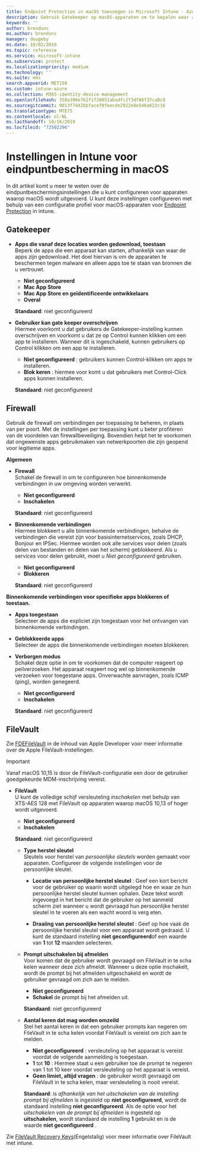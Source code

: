 ```yaml
---
title: Endpoint Protection in macOS toevoegen in Microsoft Intune - Azure | Microsoft Docs
description: Gebruik Gatekeeper op macOS-apparaten om te bepalen waar apps kunnen worden geïnstalleerd, inclusief de Mac App Store. Schakel met Microsoft Intune ook een firewall in of configureer een firewall die bepaalde apps toestaat, bepaalde apps blokkeert, de verborgen modus gebruikt en zelfs bepaalde typen binnenkomende verbindingen blokkeert.
keywords: ''
author: brenduns
ms.author: brenduns
manager: dougeby
ms.date: 10/02/2019
ms.topic: reference
ms.service: microsoft-intune
ms.subservice: protect
ms.localizationpriority: medium
ms.technology: ''
ms.suite: ems
search.appverid: MET150
ms.custom: intune-azure
ms.collection: M365-identity-device-management
ms.openlocfilehash: 358a396e762f1f20051abadfc2f3df80f37ca8c8
ms.sourcegitcommit: 9013f7442bbface78feecde2922e8e546a622c16
ms.translationtype: MTE75
ms.contentlocale: nl-NL
ms.lasthandoff: 10/16/2019
ms.locfileid: "72502296"
---
```

# <a name="macos-endpoint-protection-settings-in-intune"></a>Instellingen in Intune voor eindpuntbescherming in macOS  

In dit artikel komt u meer te weten over de eindpuntbeschermingsinstellingen die u kunt configureren voor apparaten waarop macOS wordt uitgevoerd. U kunt deze instellingen configureren met behulp van een configuratie profiel voor macOS-apparaten voor [Endpoint Protection](endpoint-protection-configure.md) in intune.  

## <a name="gatekeeper"></a>Gatekeeper  

- **Apps die vanaf deze locaties worden gedownload, toestaan**  
  Beperk de apps die een apparaat kan starten, afhankelijk van waar de apps zijn gedownload. Het doel hiervan is om de apparaten te beschermen tegen malware en alleen apps toe te staan van bronnen die u vertrouwt.  

  - **Niet geconfigureerd**  
  - **Mac App Store**  
  - **Mac App Store en geïdentificeerde ontwikkelaars**  
  - **Overal**  

  **Standaard**: niet geconfigureerd  

- **Gebruiker kan gate keeper overschrijven**  
  Hiermee voorkomt u dat gebruikers de Gatekeeper-instelling kunnen overschrijven en voorkomt u dat ze op Control kunnen klikken om een app te installeren. Wanneer dit is ingeschakeld, kunnen gebruikers op Control klikken om een app te installeren.  
 
  - **Niet geconfigureerd** : gebruikers kunnen Control-klikken om apps te installeren.  
  - **Blok keren** : hiermee voor komt u dat gebruikers met Control-Click apps kunnen installeren.  

  **Standaard**: niet geconfigureerd  

## <a name="firewall"></a>Firewall  

Gebruik de firewall om verbindingen per toepassing te beheren, in plaats van per poort. Met de instellingen per toepassing kunt u beter profiteren van de voordelen van firewallbeveiliging. Bovendien helpt het te voorkomen dat ongewenste apps gebruikmaken van netwerkpoorten die zijn geopend voor legitieme apps.  

**Algemeen**
- **Firewall**  
  Schakel de firewall in om te configureren hoe binnenkomende verbindingen in uw omgeving worden verwerkt.  
  - **Niet geconfigureerd**  
  - **Inschakelen**  

  **Standaard**: niet geconfigureerd  

- **Binnenkomende verbindingen**  
  Hiermee blokkeert u alle binnenkomende verbindingen, behalve de verbindingen die vereist zijn voor basisinternetservices, zoals DHCP, Bonjour en IPSec. Hiermee worden ook alle services voor delen (zoals delen van bestanden en delen van het scherm) geblokkeerd. Als u services voor delen gebruikt, moet u *Niet geconfigureerd* gebruiken.  
  - **Niet geconfigureerd**  
  - **Blokkeren**  

  **Standaard**: niet geconfigureerd  

**Binnenkomende verbindingen voor specifieke apps blokkeren of toestaan.**  

  - **Apps toegestaan**  
    Selecteer de apps die expliciet zijn toegestaan voor het ontvangen van binnenkomende verbindingen.  

  - **Geblokkeerde apps**  
    Selecteer de apps die binnenkomende verbindingen moeten blokkeren.  

  - **Verborgen modus**  
    Schakel deze optie in om te voorkomen dat de computer reageert op peilverzoeken. Het apparaat reageert nog wel op binnenkomende verzoeken voor toegestane apps. Onverwachte aanvragen, zoals ICMP (ping), worden genegeerd.  
    - **Niet geconfigureerd**  
    - **Inschakelen**  

    **Standaard**: niet geconfigureerd  

## <a name="filevault"></a>FileVault  
Zie [FDEFileVault](https://developer.apple.com/documentation/devicemanagement/fdefilevault) in de inhoud van Apple Developer voor meer informatie over de Apple FileVault-instellingen. 

> [!IMPORTANT]  
> Vanaf macOS 10,15 is door de FileVault-configuratie een door de gebruiker goedgekeurde MDM-inschrijving vereist. 

- **FileVault**  
  U kunt de volledige schijf versleuteling *inschakelen* met behulp van XTS-AES 128 met FileVault op apparaten waarop macOS 10,13 of hoger wordt uitgevoerd.  
  - **Niet geconfigureerd**  
  - **Inschakelen**  

  **Standaard**: niet geconfigureerd  

  - **Type herstel sleutel**  
    Sleutels voor herstel van *persoonlijke sleutels* worden gemaakt voor apparaten. Configureer de volgende instellingen voor de persoonlijke sleutel.  

    - **Locatie van persoonlijke herstel sleutel** : Geef een kort bericht voor de gebruiker op waarin wordt uitgelegd hoe en waar ze hun persoonlijke herstel sleutel kunnen ophalen. Deze tekst wordt ingevoegd in het bericht dat de gebruiker op het aanmeld scherm ziet wanneer u wordt gevraagd hun persoonlijke herstel sleutel in te voeren als een wacht woord is verg eten.  
      
    - **Draaiing van persoonlijke herstel sleutel** : Geef op hoe vaak de persoonlijke herstel sleutel voor een apparaat wordt gedraaid. U kunt de standaard instelling **niet geconfigureerd**of een waarde van **1** tot **12** maanden selecteren.  

  - **Prompt uitschakelen bij afmelden**  
    Voor komen dat de gebruiker wordt gevraagd om FileVault in te scha kelen wanneer deze zich afmeldt.  Wanneer u deze optie inschakelt, wordt de prompt bij het afmelden uitgeschakeld en wordt de gebruiker gevraagd om zich aan te melden.  
    - **Niet geconfigureerd**  
    - **Schakel** de prompt bij het afmelden uit.

    **Standaard**: niet geconfigureerd  

  - **Aantal keren dat mag worden omzeild**  
  Stel het aantal keren in dat een gebruiker prompts kan negeren om FileVault in te scha kelen voordat FileVault is vereist om zich aan te melden. 

    - **Niet geconfigureerd** : versleuteling op het apparaat is vereist voordat de volgende aanmelding is toegestaan.  
    - **1** tot **10** : Hiermee staat u een gebruiker toe de prompt te negeren van 1 tot 10 keer voordat versleuteling op het apparaat is vereist.  
    - **Geen limiet, altijd vragen** : de gebruiker wordt gevraagd om FileVault in te scha kelen, maar versleuteling is nooit vereist.  
 
    **Standaard**: is *afhankelijk* *van het uitschakelen van de instelling prompt bij afmelden* is ingesteld op **niet geconfigureerd**, wordt de standaard instelling **niet geconfigureerd**. Als de optie voor het *uitschakelen van de prompt bij afmelden* is ingesteld op **uitschakelen**, wordt standaard de instelling **1** gebruikt en is de waarde **niet geconfigureerd** .

Zie [FileVault Recovery Keys](encryption-monitor.md#filevault-recovery-keys)(Engelstalig) voor meer informatie over FileVault met intune.

